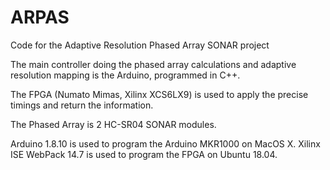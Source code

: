 # ARPAS
Code for the Adaptive Resolution Phased Array SONAR project

The main controller doing the phased array calculations and adaptive resolution mapping is the Arduino, programmed in C++. 

The FPGA (Numato Mimas, Xilinx XCS6LX9) is used to apply the precise timings and return the information. 

The Phased Array is 2 HC-SR04 SONAR modules. 

Arduino 1.8.10 is used to program the Arduino MKR1000 on MacOS X.
Xilinx ISE WebPack 14.7 is used to program the FPGA on Ubuntu 18.04. 
